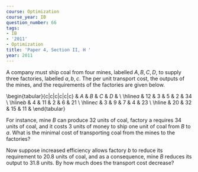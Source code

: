 ```yaml
---
course: Optimization
course_year: IB
question_number: 66
tags:
- IB
- '2011'
- Optimization
title: 'Paper 4, Section II, H '
year: 2011
---
```




A company must ship coal from four mines, labelled $A, B, C, D$, to supply three factories, labelled $a, b, c$. The per unit transport cost, the outputs of the mines, and the requirements of the factories are given below.

\begin{tabular}{c|c|c|c|c|c} 
& $A$ & $B$ & $C$ & $D$ & \\
\hline$a$ & 12 & 3 & 5 & 2 & 34 \\
\hline$b$ & 4 & 11 & 2 & 6 & 21 \\
\hline$c$ & 3 & 9 & 7 & 4 & 23 \\
\hline & 20 & 32 & 15 & 11 &
\end{tabular}

For instance, mine $B$ can produce 32 units of coal, factory a requires 34 units of coal, and it costs 3 units of money to ship one unit of coal from $B$ to $a$. What is the minimal cost of transporting coal from the mines to the factories?

Now suppose increased efficiency allows factory $b$ to reduce its requirement to $20.8$ units of coal, and as a consequence, mine $B$ reduces its output to $31.8$ units. By how much does the transport cost decrease?